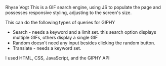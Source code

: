Rhyse Vogt
This is a GIF search engine, using JS to populate the page and possesses responsive styling, adjusting to the screen's size.

This can do the following types of queries for GIPHY

- Search - needs a keyword and a limit set. this search option displays multiple GIFs, others display a single GIF
- Random doesn't need any input besides clicking the random button.
- Translate - needs a keyword set.

I used HTML, CSS, JavaScript, and the GIPHY API